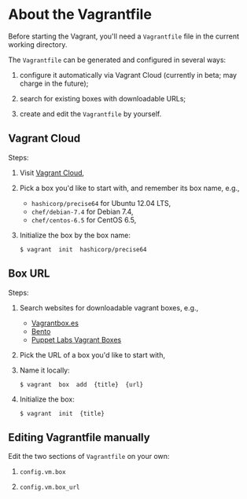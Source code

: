 About the Vagrantfile
===

Before starting the Vagrant, you'll need a `Vagrantfile` file in the current working directory.

The `Vagrantfile` can be generated and configured in several ways:

1. configure it automatically via Vagrant Cloud (currently in beta; may charge in the future);

2. search for existing boxes with downloadable URLs;

3. create and edit the `Vagrantfile` by yourself.


## Vagrant Cloud

Steps:

1. Visit [Vagrant Cloud](https://vagrantcloud.com/discover/featured),

2. Pick a box you'd like to start with, and remember its box name, e.g.,

   - `hashicorp/precise64` for Ubuntu 12.04 LTS,
   - `chef/debian-7.4`     for Debian 7.4,
   - `chef/centos-6.5`     for CentOS 6.5,

3. Initialize the box by the box name:

   ```
   $ vagrant  init  hashicorp/precise64
   ```



## Box URL

Steps:

1. Search websites for downloadable vagrant boxes, e.g.,

   - [Vagrantbox.es](http://www.vagrantbox.es/)
   - [Bento](https://github.com/opscode/bento)
   - [Puppet Labs Vagrant Boxes](http://puppet-vagrant-boxes.puppetlabs.com/)

2. Pick the URL of a box you'd like to start with,

3. Name it locally:

   ```
   $ vagrant  box  add  {title}  {url}
   ```

4. Initialize the box:

   ```
   $ vagrant  init  {title}
   ```


## Editing Vagrantfile manually

Edit the two sections of `Vagrantfile` on your own:

1. `config.vm.box`

2. `config.vm.box_url`

